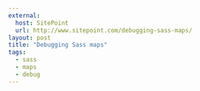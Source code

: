 ```yaml
---
external:
  host: SitePoint
  url: http://www.sitepoint.com/debugging-sass-maps/
layout: post
title: "Debugging Sass maps"
tags:
  - sass
  - maps
  - debug
---
```

